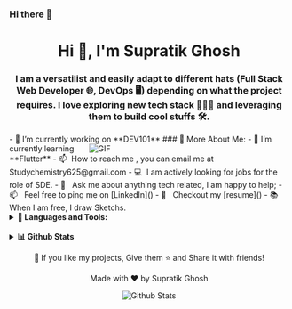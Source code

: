 ### Hi there 👋

<!--
**StudyCode2231/StudyCode2231** is a ✨ _special_ ✨ repository because its `README.md` (this file) appears on your GitHub profile.

Here are some ideas to get you started:

- 🔭 I’m currently working on ...
- 🌱 I’m currently learning ...
- 👯 I’m looking to collaborate on ...
- 🤔 I’m looking for help with ...
- 💬 Ask me about ...
- 📫 How to reach me: ...
- 😄 Pronouns: ...
- ⚡ Fun fact: ...
-->
<h1 align="center">Hi 👋, I'm Supratik Ghosh</h1>
<h3 align="center">I am a versatilist and easily adapt to different hats (Full Stack Web Developer 🌐, DevOps 🖥) depending on what the project requires. I love exploring new tech stack 👨🏻‍💻 and leveraging them to build cool stuffs 🛠️.</h3>
- 🔭 I’m currently working on **DEV101**

<img align="right" alt="GIF" src="https://dribbble.com/shots/17316259-Learn-Programming?utm_source=Clipboard_Shot&utm_campaign=yasinghorust&utm_content=Learn%20Programming&utm_medium=Social_Share&utm_source=Clipboard_Shot&utm_campaign=yasinghorust&utm_content=Learn%20Programming&utm_medium=Social_Share" width="360px"/>
### 🧐 More About Me:
- 🌱 I’m currently learning **Flutter**
- 📫 &nbsp;How to reach me , you can email me at Studychemistry625@gmail.com
- 💻 &nbsp;I am actively looking for jobs for the role of SDE.
- 💬 &nbsp; Ask me about anything tech related, I am happy to help;
- 📫 &nbsp; Feel free to ping me on [LinkedIn]()
- 📝 &nbsp; Checkout my [resume](<link>)
- 📚 &nbsp; When I am free, I draw Sketchs.

<br>
<details>
<summary><b>🔨 Languages and Tools:</b></summary>
<p align="center">
<img src="https://raw.githubusercontent.com/8bithemant/8bithemant/master/svg/dev/languages/html.svg" alt="html" style="vertical-align:top; margin:4px">
  <img src="https://raw.githubusercontent.com/8bithemant/8bithemant/master/svg/dev/languages/js.svg" alt="js" style="vertical-align:top; margin:4px">
  <img src="https://raw.githubusercontent.com/8bithemant/8bithemant/master/svg/dev/languages/python.svg" alt="python" style="vertical-align:top; margin:4px">
  <img src="https://raw.githubusercontent.com/8bithemant/8bithemant/master/svg/dev/frameworks/react.svg" alt="react" style="vertical-align:top; margin:4px">

  <img src="https://raw.githubusercontent.com/8bithemant/8bithemant/master/svg/dev/misc/chrome.svg" alt="chrome" style="vertical-align:top; margin:4px">
  <img src="https://raw.githubusercontent.com/8bithemant/8bithemant/master/svg/dev/misc/cloud.svg" alt="cloud" style="vertical-align:top; margin:4px">

  <img src="https://raw.githubusercontent.com/8bithemant/8bithemant/master/svg/dev/services/aws.svg" alt="aws" style="vertical-align:top; margin:4px">
  <img src="https://raw.githubusercontent.com/8bithemant/8bithemant/master/svg/dev/services/npm.svg" alt="npm" style="vertical-align:top; margin:4px">
  <img src="https://raw.githubusercontent.com/8bithemant/8bithemant/master/svg/dev/tools/visualstudio_code.svg" alt="vscode" style="vertical-align:top; margin:4px">
<!-- <img src="https://raw.githubusercontent.com/rahul-jha98/github_readme_icons/main/language_and_tools/square/figma/figma.svg" style="vertical-align:top; margin:4px"/> -->
  </p>
  <p align="center">
  <img src="https://raw.githubusercontent.com/rahul-jha98/github_readme_icons/main/language_and_tools/square/java/java.svg" style="vertical-align:top; margin:4px">
<img  src="https://raw.githubusercontent.com/rahul-jha98/github_readme_icons/main/language_and_tools/square/firebase/firebase.svg" style="vertical-align:top; margin:4px"/>
<img src="https://raw.githubusercontent.com/rahul-jha98/github_readme_icons/main/language_and_tools/square/node/node.svg" style="vertical-align:top; margin:4px">
<img src="https://raw.githubusercontent.com/rahul-jha98/github_readme_icons/main/language_and_tools/square/git-scm/git-scm.svg" style="vertical-align:top; margin:4px"/></p>
 </details>
<br>


<!-- ### 📊 Github Stats -->
<details>
<summary><b> 📊 Github Stats</b></summary>
<div align="center">
 
[![Supratik's GitHub stats](https://github-readme-stats.vercel.app/api?username=StudyCode2231&count_private=true&show_icons=true&theme=radical)](https://github.com/StudyCode2231)
  
[![Top Langs](https://github-readme-stats.vercel.app/api/top-langs/?username=StudyCode2231&layout=compact)](https://github.com/anuraghazra/github-readme-stats)

[![wakatime](https://wakatime.com/badge/user/8a7a1dec-69be-4bb1-bdc3-ec2fa0f74050.svg)](https://wakatime.com/@8a7a1dec-69be-4bb1-bdc3-ec2fa0f74050)

[![trophy](https://github-profile-trophy.vercel.app/?username=StudyCode2231&theme=onedark&row=1&column=7)](https://github.com/ryo-ma/github-profile-trophy)

![](https://github-readme-streak-stats.herokuapp.com/?user=StudyCode2231&theme=dark)
 </div>
 </details>
 
<!-- <br> -->
<p align="center">💙 If you like my projects, Give them ⭐ and Share it with friends!</p>
</p>
<p align="center">Made with ❤️ by Supratik Ghosh</p>
<!-- <h1 align='center'>⚡️<i></i>⚡️</h1> -->

<p align="center">
        <img src="https://raw.githubusercontent.com/bornmay/bornmay/Update/svg/Bottom.svg" alt="Github Stats" />
</p>
